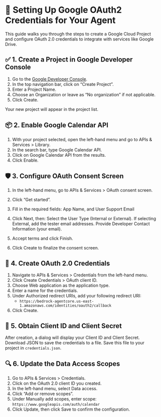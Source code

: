 # 🔐 Setting Up Google OAuth2 Credentials for Your Agent
This guide walks you through the steps to create a Google Cloud Project and configure OAuth 2.0 credentials to integrate with services like Google Drive.

## ✅ 1. Create a Project in Google Developer Console

1. Go to the [Google Developer Console](https://console.developers.google.com/).
2. In the top navigation bar, click on “Create Project”.
3. Enter a Project Name.
4. Choose an Organization or leave as “No organization” if not applicable.
5. Click Create.

Your new project will appear in the project list.

## 📦 2. Enable Google Calendar API

1. With your project selected, open the left-hand menu and go to APIs & Services > Library.
2. In the search bar, type Google Calendar API.
3. Click on Google Calendar API from the results.
4. Click Enable.

## 🛡️ 3. Configure OAuth Consent Screen

1. In the left-hand menu, go to APIs & Services > OAuth consent screen.

2. Click “Get started”.

3. Fill in the required fields: App Name, and User Support Email
4. Click Next, then: Select the User Type (Internal or External). If selecting External, add the tester email addresses. Provide Developer Contact Information (your email).
5. Accept terms and click Finish.
6. Click Create to finalize the consent screen.

## 🔧 4. Create OAuth 2.0 Credentials

1. Navigate to APIs & Services > Credentials from the left-hand menu.
2. Click Create Credentials > OAuth client ID.
3. Choose Web application as the application type.
4. Enter a name for the credentials.
5. Under Authorized redirect URIs, add your following redirect URI:
   - `https://bedrock-agentcore.us-east-1.amazonaws.com/identities/oauth2/callback`
6. Click Create.

## 🔑 5. Obtain Client ID and Client Secret

After creation, a dialog will display your Client ID and Client Secret. Download JSON to save the credentials to a file. Save this file to your project in `credentials.json`.

## 🔍 6. Update the Data Access Scopes

1. Go to APIs & Services > Credentials.
2. Click on the OAuth 2.0 client ID you created.
3. In the left-hand menu, select Data access.
4. Click “Add or remove scopes”.
5. Under Manually add scopes, enter scope: `https://www.googleapis.com/auth/calendar`
6. Click Update, then click Save to confirm the configuration.
